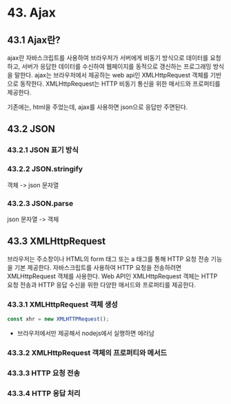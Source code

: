 # 43. Ajax
## 43.1 Ajax란?

ajax란 자바스크립트를 사용하여 브라우저가 서버에게 비동기 방식으로 데이터를 요청하고, 서버가 응답한 데이터를 수신하여 웹페이지를 동적으로 갱신하는 프로그래밍 방식을 말한다. ajax는 브라우저에서 제공하는 web api인 XMLHttpRequest 객체를 기반으로 동작한다. XMLHttpRequest는 HTTP 비동기 통신을 위한 매서드와 프로퍼티를 제공한다.

기존에는, html을 주었는데, ajax를 사용하면 json으로 응답만 주면된다.

## 43.2 JSON
### 43.2.1 JSON 표기 방식
### 43.2.2 JSON.stringify

객체 -> json 문자열

### 43.2.3 JSON.parse

json 문자열 -> 객체

## 43.3 XMLHttpRequest

브라우저는 주소창이나 HTML의 form 태그 또는 a 태그를 통해 HTTP 요청 전송 기능을 기본 제공한다. 자바스크립트를 사용하여 HTTP 요청을 전송하려면 XMLHttpRequest 객체를 사용한다. Web API인 XMLHttpRequest 객체는 HTTP 요청 전송과 HTTP 응답 수신을 위한 다양한 매서드와 프로퍼티를 제공한다.

### 43.3.1 XMLHttpRequest 객체 생성

```js
const xhr = new XMLHTTPRequest();
```

- 브라우저에서만 제공해서 nodejs에서 실행하면 에러남

### 43.3.2 XMLHttpRequest 객체의 프로퍼티와 메서드
### 43.3.3 HTTP 요청 전송
### 43.3.4 HTTP 응답 처리

